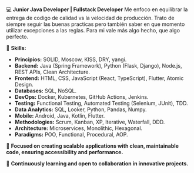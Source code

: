 💻 **Junior Java Developer | Fullstack Developer**
Me enfoco en equilibrar la entrega de codigo de calidad vs la velocidad de producción.
Trato de siempre seguir las buenas practicas pero también saber en que momento utilizar excepciones a las reglas.
Para mi vale más algo hecho, que algo perfecto.

🔑 **Skills:**  

- **Principios:** SOLID, Moscow, KISS, DRY, yangi.   
- **Backend:** Java (Spring Framework), Python (Flask, Django), Node.js, REST APIs, Clean Architecture.  
- **Frontend:** HTML, CSS, JavaScript (React, TypeScript), Flutter, Atomic Design.  
- **Databases:** SQL, NoSQL.  
- **DevOps:** Docker, Kubernetes, GitHub Actions, Jenkins.  
- **Testing:** Functional Testing, Automated Testing (Selenium, JUnit), TDD.  
- **Data Analytics:** SQL, Looker, Python, Pandas, Numpy.  
- **Mobile:** Android, Java, Kotlin, Flutter.  
- **Methodologies:** Scrum, Kanban, XP, Iterative, Waterfall, DDD.  
- **Architecture:** Microservices, Monolithic, Hexagonal.  
- **Paradigms:** POO, Functional, Procedural, AOP.  

🚀 **Focused on creating scalable applications with clean, maintainable code, ensuring accessibility and performance.**  

🌱 **Continuously learning and open to collaboration in innovative projects.**

